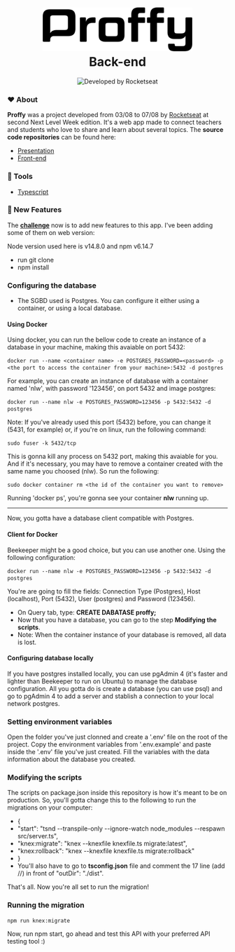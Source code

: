 <h1 align="center">
   <img alt="Proffy" src=".github/logo.svg" height="100px">
   <br>Back-end</br>
</h1>

<p align="center">
  <img alt="Developed by Rocketseat" src="https://img.shields.io/badge/developed%20by-Rocketseat-blueviolet"><br/>
</p>

### :hearts: About

**Proffy** was a project developed from 03/08 to 07/08 by [Rocketseat](https://rocketseat.com.br/) at second Next Level Week edition. It's a web app made to connect teachers and students who love to share and learn about several topics.
The **source code repositories** can be found here:
- [Presentation](https://github.com/higorcastilho/next_level_week_2)
- [Front-end](https://github.com/higorcastilho/nlw_web)

### :hammer: Tools

-  [Typescript](https://www.typescriptlang.org/)


### :dart: New Features

The **[challenge](https://www.notion.so/Vers-o-2-0-Proffy-eefca1b981694cd0a895613bc6235970)** now is to add new features to this app. I've been adding some of them on web version: 

Node version used here is v14.8.0 and npm v6.14.7
- run git clone
- npm install

### Configuring the database

- The SGBD used is Postgres. You can configure it either using a container, or using a local database.

#### Using Docker

Using docker, you can run the bellow code to create an instance of a database in your machine, making this avaiable on port 5432:

```
docker run --name <container name> -e POSTGRES_PASSWORD=<password> -p <the port to access the container from your machine>:5432 -d postgres
```
For example, you can create an instance of database with a container named 'nlw', with password '123456', on port 5432 and image postgres:

```
docker run --name nlw -e POSTGRES_PASSWORD=123456 -p 5432:5432 -d postgres
```

Note: If you've already used this port (5432) before, you can change it (5431, for example) or, if you're on linux, run the following command:
```
sudo fuser -k 5432/tcp
```
This is gonna kill any process on 5432 port, making this avaiable for you. And if it's necessary, you may have to remove a container created with the same name you choosed (nlw). So run the following:
```
sudo docker container rm <the id of the container you want to remove>
```

Running 'docker ps', you're gonna see your container **nlw** running up.

------------------------------------------------
Now, you gotta have a database client compatible with Postgres.

#### Client for Docker

Beekeeper might be a good choice, but you can use another one. 
Using the following configuration: 

```
docker run --name nlw -e POSTGRES_PASSWORD=123456 -p 5432:5432 -d postgres
```

You're are going to fill the fields: Connection Type (Postgres), Host (localhost), Port (5432), User (postgres) and Password (123456).

- On Query tab, type: **CREATE DABATASE proffy;**
- Now that you have a database, you can go to the step **Modifying the scripts**.
- Note: When the container instance of your database is removed, all data is lost.

#### Configuring database locally 

If you have postgres installed locally, you can use pgAdmin 4 (it's faster and lighter than Beekeeper to run on Ubuntu) to manage the database configuration. All you gotta do is create a database (you can use psql) and go to pgAdmin 4 to add a server and stablish a connection to your local network postgres.

### Setting environment variables

Open the folder you've just clonned and create a '.env' file on the root of the project. Copy the environment variables from '.env.example' and paste inside the '.env' file you've just created.
Fill the variables with the data information about the database you created.

### Modifying the scripts

The scripts on package.json inside this repository is how it's meant to be on production. So, you'll gotta change this to the following to run the migrations on your computer:
- {
- "start": "tsnd --transpile-only --ignore-watch node_modules --respawn src/server.ts",
- "knex:migrate": "knex --knexfile knexfile.ts migrate:latest",
- "knex:rollback": "knex --knexfile knexfile.ts migrate:rollback" 
- }
- You'll also have to go to **tsconfig.json** file and comment the 17 line (add //) in front of "outDir": "./dist".

That's all. Now you're all set to run the migration!

### Running the migration

```
npm run knex:migrate
```

Now, run npm start, go ahead and test this API with your preferred API testing tool :) 
